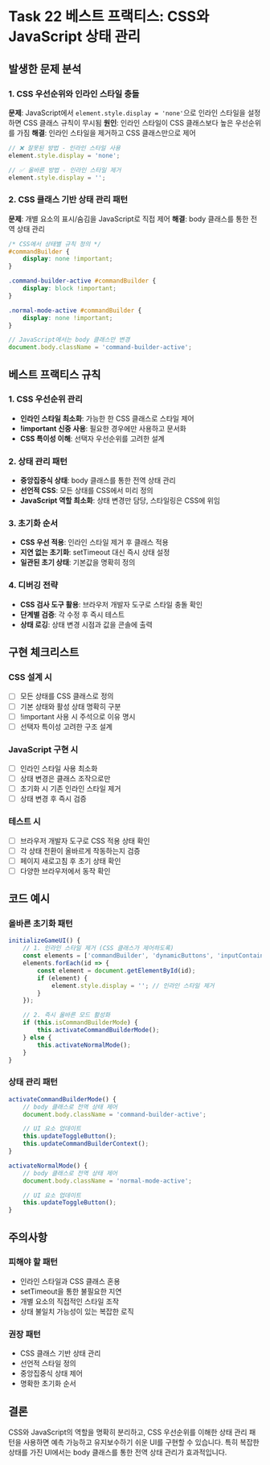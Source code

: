 # Task 22 베스트 프랙티스: CSS와 JavaScript 상태 관리

## 발생한 문제 분석

### 1. CSS 우선순위와 인라인 스타일 충돌
**문제**: JavaScript에서 `element.style.display = 'none'`으로 인라인 스타일을 설정하면 CSS 클래스 규칙이 무시됨
**원인**: 인라인 스타일이 CSS 클래스보다 높은 우선순위를 가짐
**해결**: 인라인 스타일을 제거하고 CSS 클래스만으로 제어

```javascript
// ❌ 잘못된 방법 - 인라인 스타일 사용
element.style.display = 'none';

// ✅ 올바른 방법 - 인라인 스타일 제거
element.style.display = '';
```

### 2. CSS 클래스 기반 상태 관리 패턴
**문제**: 개별 요소의 표시/숨김을 JavaScript로 직접 제어
**해결**: body 클래스를 통한 전역 상태 관리

```css
/* CSS에서 상태별 규칙 정의 */
#commandBuilder {
    display: none !important;
}

.command-builder-active #commandBuilder {
    display: block !important;
}

.normal-mode-active #commandBuilder {
    display: none !important;
}
```

```javascript
// JavaScript에서는 body 클래스만 변경
document.body.className = 'command-builder-active';
```

## 베스트 프랙티스 규칙

### 1. CSS 우선순위 관리
- **인라인 스타일 최소화**: 가능한 한 CSS 클래스로 스타일 제어
- **!important 신중 사용**: 필요한 경우에만 사용하고 문서화
- **CSS 특이성 이해**: 선택자 우선순위를 고려한 설계

### 2. 상태 관리 패턴
- **중앙집중식 상태**: body 클래스를 통한 전역 상태 관리
- **선언적 CSS**: 모든 상태를 CSS에서 미리 정의
- **JavaScript 역할 최소화**: 상태 변경만 담당, 스타일링은 CSS에 위임

### 3. 초기화 순서
- **CSS 우선 적용**: 인라인 스타일 제거 후 클래스 적용
- **지연 없는 초기화**: setTimeout 대신 즉시 상태 설정
- **일관된 초기 상태**: 기본값을 명확히 정의

### 4. 디버깅 전략
- **CSS 검사 도구 활용**: 브라우저 개발자 도구로 스타일 충돌 확인
- **단계별 검증**: 각 수정 후 즉시 테스트
- **상태 로깅**: 상태 변경 시점과 값을 콘솔에 출력

## 구현 체크리스트

### CSS 설계 시
- [ ] 모든 상태를 CSS 클래스로 정의
- [ ] 기본 상태와 활성 상태 명확히 구분
- [ ] !important 사용 시 주석으로 이유 명시
- [ ] 선택자 특이성 고려한 구조 설계

### JavaScript 구현 시
- [ ] 인라인 스타일 사용 최소화
- [ ] 상태 변경은 클래스 조작으로만
- [ ] 초기화 시 기존 인라인 스타일 제거
- [ ] 상태 변경 후 즉시 검증

### 테스트 시
- [ ] 브라우저 개발자 도구로 CSS 적용 상태 확인
- [ ] 각 상태 전환이 올바르게 작동하는지 검증
- [ ] 페이지 새로고침 후 초기 상태 확인
- [ ] 다양한 브라우저에서 동작 확인

## 코드 예시

### 올바른 초기화 패턴
```javascript
initializeGameUI() {
    // 1. 인라인 스타일 제거 (CSS 클래스가 제어하도록)
    const elements = ['commandBuilder', 'dynamicButtons', 'inputContainer'];
    elements.forEach(id => {
        const element = document.getElementById(id);
        if (element) {
            element.style.display = ''; // 인라인 스타일 제거
        }
    });

    // 2. 즉시 올바른 모드 활성화
    if (this.isCommandBuilderMode) {
        this.activateCommandBuilderMode();
    } else {
        this.activateNormalMode();
    }
}
```

### 상태 관리 패턴
```javascript
activateCommandBuilderMode() {
    // body 클래스로 전역 상태 제어
    document.body.className = 'command-builder-active';

    // UI 요소 업데이트
    this.updateToggleButton();
    this.updateCommandBuilderContext();
}

activateNormalMode() {
    // body 클래스로 전역 상태 제어
    document.body.className = 'normal-mode-active';

    // UI 요소 업데이트
    this.updateToggleButton();
}
```

## 주의사항

### 피해야 할 패턴
- 인라인 스타일과 CSS 클래스 혼용
- setTimeout을 통한 불필요한 지연
- 개별 요소의 직접적인 스타일 조작
- 상태 불일치 가능성이 있는 복잡한 로직

### 권장 패턴
- CSS 클래스 기반 상태 관리
- 선언적 스타일 정의
- 중앙집중식 상태 제어
- 명확한 초기화 순서

## 결론

CSS와 JavaScript의 역할을 명확히 분리하고, CSS 우선순위를 이해한 상태 관리 패턴을 사용하면 예측 가능하고 유지보수하기 쉬운 UI를 구현할 수 있습니다. 특히 복잡한 상태를 가진 UI에서는 body 클래스를 통한 전역 상태 관리가 효과적입니다.